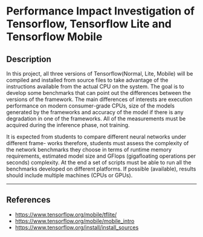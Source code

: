 # Performance Impact Investigation of Tensorflow, Tensorflow Lite and Tensorflow Mobile

## Description
In this project, all three versions of Tensorflow(Normal, Lite, Mobile) will be compiled and installed from source files to take advantage of the instructions available from the actual CPU on the system. The goal is to develop some benchmarks that can point out the differences between the versions of the framework. The main differences of interests are execution performance on modern consumer-grade CPUs, size of the models generated by the frameworks and accuracy of the model if there is any degradation in one of the frameworks. All of the measurements must be acquired during the inference phase, not training.

It is expected from students to compare different neural networks under different frame- works therefore, students must assess the complexity of the network benchmarks they choose in terms of runtime memory requirements, estimated model size and GFlops (gigafloating operations per seconds) complexity. At the end a set of scripts must be able to run all the benchmarks developed on different platforms. If possible (available), results should include multiple machines (CPUs or GPUs).

---

## References
* https://www.tensorflow.org/mobile/tflite/ 
* https://www.tensorflow.org/mobile/mobile_intro 
* https://www.tensorflow.org/install/install_sources
